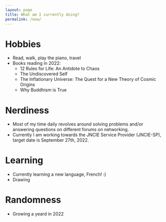 ```yaml
---
layout: page
title: What am I currently doing?
permalink: /now/
---
```

# Hobbies
- Read, walk, play the piano, travel
- Books reading in 2022:
   - 12 Rules for Life: An Antidote to Chaos 
   - The Undiscovered Self
   - The Inflationary Universe: The Quest for a New Theory of Cosmic Origins
   - Why Buddhism is True

# Nerdiness
   - Most of my time daily revolves around solving problems and/or answering questions on different forums on networking.
   - Currently I am working towards the JNCIE Service Provider (JNCIE-SP), target date is September 27th, 2022.

# Learning
   - Currently learning a new language, French! :)
   - Drawing

# Randomness
   - Growing a yeard in 2022
